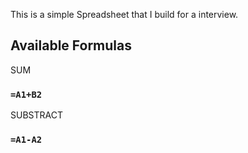 This is a simple Spreadsheet that I build for a interview.

## Available Formulas

SUM

### `=A1+B2`

SUBSTRACT

### `=A1-A2`


